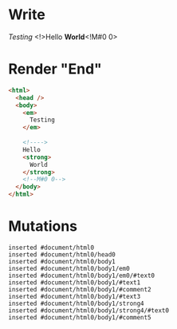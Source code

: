 # Write
  <em>Testing</em> <!>Hello <strong>World</strong><!M#0 0>


# Render "End"
```html
<html>
  <head />
  <body>
    <em>
      Testing
    </em>
     
    <!---->
    Hello 
    <strong>
      World
    </strong>
    <!--M#0 0-->
  </body>
</html>
```

# Mutations
```
inserted #document/html0
inserted #document/html0/head0
inserted #document/html0/body1
inserted #document/html0/body1/em0
inserted #document/html0/body1/em0/#text0
inserted #document/html0/body1/#text1
inserted #document/html0/body1/#comment2
inserted #document/html0/body1/#text3
inserted #document/html0/body1/strong4
inserted #document/html0/body1/strong4/#text0
inserted #document/html0/body1/#comment5
```